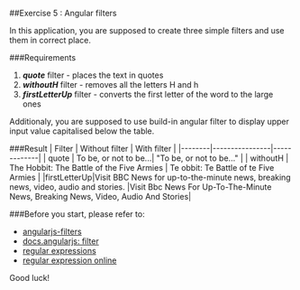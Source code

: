 ##Exercise 5 : Angular filters

In this application, you are supposed to create three simple filters and use them in correct place.

###Requirements
1. ***quote*** filter - places the text in quotes
2. ***withoutH*** filter - removes all the letters H and h
3. ***firstLetterUp*** filter - converts the first letter of the word to the large ones

Additionaly, you are supposed to use build-in angular filter to display upper input value capitalised below the table.

###Result
| Filter | Without filter | With filter |
|--------|----------------|-------------|
| quote  | To be, or not to be...| "To be, or not to be..." |
| withoutH  | The Hobbit: The Battle of the Five Armies   | Te obbit: Te Battle of te Five Armies |
|firstLetterUp|Visit BBC News for up-to-the-minute news, breaking news, video, audio and stories. |Visit Bbc News For Up-To-The-Minute News, Breaking News, Video, Audio And Stories|

###Before you start, please refer to:
* [angularjs-filters](https://egghead.io/lessons/angularjs-filters)
* [docs.angularjs: filter](https://docs.angularjs.org/api/ng/filter)
* [regular expressions](https://developer.mozilla.org/en-US/docs/Web/JavaScript/Guide/Regular_Expressions)
* [regular expression online](https://regex101.com/)

Good luck!
